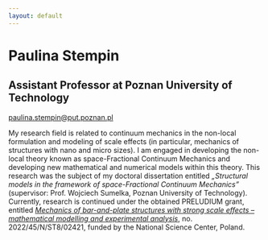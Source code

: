 ```yaml
---
layout: default
---
```


# Paulina Stempin
## Assistant Professor at Poznan University of Technology

<!--Text can be **bold**, _italic_, or ~~strikethrough~~. -->

<a href="mailto:paulina.stempin@put.poznan.pl">paulina.stempin@put.poznan.pl</a>

My research field is related to continuum mechanics in the non-local formulation and modeling of scale effects (in particular, mechanics of structures with nano and micro sizes). I am engaged in developing the non-local theory known as space-Fractional Continuum Mechanics and developing new mathematical and numerical models within this theory. This research was the subject of my doctoral dissertation entitled _„Structural models in the framework of space-Fractional Continuum Mechanics”_ (supervisor: Prof. Wojciech Sumelka, Poznan University of Technology). Currently, research is continued under the obtained PRELUDIUM grant, entitled [_Mechanics of bar-and-plate structures with strong scale effects – mathematical modelling and experimental analysis_](https://projekty.ncn.gov.pl/en/index.php?projekt_id=557885), no. 2022/45/N/ST8/02421, funded by the National Science Center, Poland.
